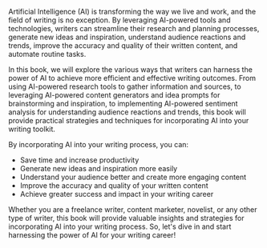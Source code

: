 
Artificial Intelligence (AI) is transforming the way we live and work, and the field of writing is no exception. By leveraging AI-powered tools and technologies, writers can streamline their research and planning processes, generate new ideas and inspiration, understand audience reactions and trends, improve the accuracy and quality of their written content, and automate routine tasks.

In this book, we will explore the various ways that writers can harness the power of AI to achieve more efficient and effective writing outcomes. From using AI-powered research tools to gather information and sources, to leveraging AI-powered content generators and idea prompts for brainstorming and inspiration, to implementing AI-powered sentiment analysis for understanding audience reactions and trends, this book will provide practical strategies and techniques for incorporating AI into your writing toolkit.

By incorporating AI into your writing process, you can:

* Save time and increase productivity
* Generate new ideas and inspiration more easily
* Understand your audience better and create more engaging content
* Improve the accuracy and quality of your written content
* Achieve greater success and impact in your writing career

Whether you are a freelance writer, content marketer, novelist, or any other type of writer, this book will provide valuable insights and strategies for incorporating AI into your writing process. So, let's dive in and start harnessing the power of AI for your writing career!
